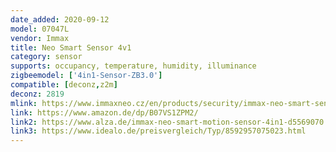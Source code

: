 ```yaml
---
date_added: 2020-09-12
model: 07047L
vendor: Immax
title: Neo Smart Sensor 4v1
category: sensor
supports: occupancy, temperature, humidity, illuminance
zigbeemodel: ['4in1-Sensor-ZB3.0']
compatible: [deconz,z2m]
deconz: 2819
mlink: https://www.immaxneo.cz/en/products/security/immax-neo-smart-sensor-4v1/
link: https://www.amazon.de/dp/B07VS1ZPM2/
link2: https://www.alza.de/immax-neo-smart-motion-sensor-4in1-d5569070.htm
link3: https://www.idealo.de/preisvergleich/Typ/8592957075023.html
---
```

